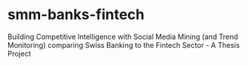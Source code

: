 # smm-banks-fintech
Building Competitive Intelligence with Social Media Mining (and Trend Monitoring) comparing Swiss Banking to the Fintech Sector - A Thesis Project
